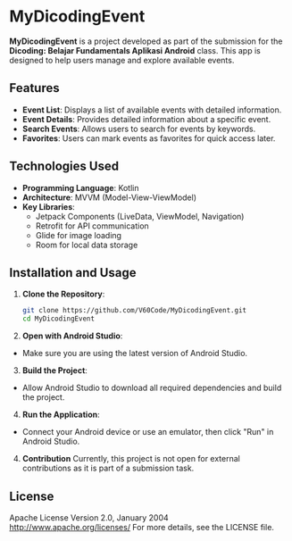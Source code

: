 # MyDicodingEvent

**MyDicodingEvent** is a project developed as part of the submission for the **Dicoding: Belajar Fundamentals Aplikasi Android** class. This app is designed to help users manage and explore available events.

## Features

- **Event List**: Displays a list of available events with detailed information.
- **Event Details**: Provides detailed information about a specific event.
- **Search Events**: Allows users to search for events by keywords.
- **Favorites**: Users can mark events as favorites for quick access later.

## Technologies Used

- **Programming Language**: Kotlin
- **Architecture**: MVVM (Model-View-ViewModel)
- **Key Libraries**:
  - Jetpack Components (LiveData, ViewModel, Navigation)
  - Retrofit for API communication
  - Glide for image loading
  - Room for local data storage

## Installation and Usage

1. **Clone the Repository**:
   ```bash
   git clone https://github.com/V60Code/MyDicodingEvent.git
   cd MyDicodingEvent
   
2. **Open with Android Studio**:
- Make sure you are using the latest version of Android Studio.

3. **Build the Project**:
- Allow Android Studio to download all required dependencies and build the project.

4. **Run the Application**:
- Connect your Android device or use an emulator, then click "Run" in Android Studio.

4. **Contribution**
Currently, this project is not open for external contributions as it is part of a submission task.

## License
Apache License Version 2.0, January 2004 http://www.apache.org/licenses/
For more details, see the LICENSE file.
